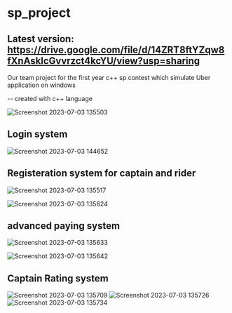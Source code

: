 
# sp_project
## Latest version: https://drive.google.com/file/d/14ZRT8ftYZqw8fXnAskIcGvvrzct4kcYU/view?usp=sharing

Our team project for the first year c++ sp contest which simulate Uber application on windows

-- created with c++ language 

![Screenshot 2023-07-03 135503](https://github.com/makaty95/sp_project/assets/81934834/f6282499-f559-4d05-bafd-0d2ce97b85c5)

## Login system

![Screenshot 2023-07-03 144652](https://github.com/makaty95/sp_project/assets/81934834/25f6b19c-043d-4ffa-8ea5-7cec7f5ec6e2)

## Registeration system for captain and rider
![Screenshot 2023-07-03 135517](https://github.com/makaty95/sp_project/assets/81934834/e5eb96d5-8f88-435e-bca9-2e959966c0b4)


![Screenshot 2023-07-03 135624](https://github.com/makaty95/sp_project/assets/81934834/77e9c605-60bc-4935-bdcc-e07719d666ef)

## advanced paying system

![Screenshot 2023-07-03 135633](https://github.com/makaty95/sp_project/assets/81934834/789be77c-ea13-4dcc-a430-12c3f14fb8a4)


![Screenshot 2023-07-03 135642](https://github.com/makaty95/sp_project/assets/81934834/42e15422-53a8-4855-bfbb-4f75910527ac)


## Captain Rating system


![Screenshot 2023-07-03 135709](https://github.com/makaty95/sp_project/assets/81934834/f5699201-823a-4c98-a8b2-568660e9b375)
![Screenshot 2023-07-03 135726](https://github.com/makaty95/sp_project/assets/81934834/fed384f8-d022-4242-971c-ff905a2207c2)
![Screenshot 2023-07-03 135734](https://github.com/makaty95/sp_project/assets/81934834/bed3b9a6-e3cd-4291-8131-1b7a6b91eaa8)
